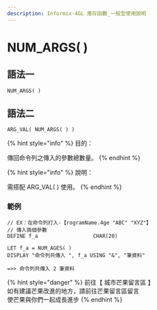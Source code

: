 ```yaml
---
description: Informix-4GL 庫存函數_一般型使用說明
---
```


# NUM\_ARGS( )

## 語法一

```
NUM_ARGS( )
```

## 語法二

```
ARG_VAL( NUM_ARGS( ) )
```

{% hint style="info" %}
目的：

傳回命令列之傳入的參數總數量。
{% endhint %}

{% hint style="info" %}
說明：

需搭配 ARG\_VAL( ) 使用。
{% endhint %}

### 範例

```
// EX：在命令列打入-【rogramName.4ge "ABC" "XYZ"】
// 傳入兩個參數
DEFINE f_a                  CHAR(20)

LET f_a = NUM_AGES( )
DISPLAY "命令列共傳入 ", f_a USING "&", "筆資料"

=>> 命令列共傳入 2 筆資料
```

{% hint style="danger" %}
前往【 城市芒果留言區 】\
如有建議芒果改進的地方，請前往芒果留言區留言\
使芒果與你們一起成長進步
{% endhint %}
